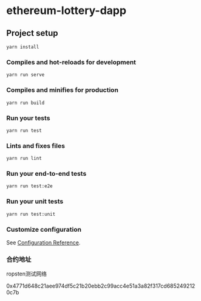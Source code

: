 # ethereum-lottery-dapp

## Project setup
```
yarn install
```

### Compiles and hot-reloads for development
```
yarn run serve
```

### Compiles and minifies for production
```
yarn run build
```

### Run your tests
```
yarn run test
```

### Lints and fixes files
```
yarn run lint
```

### Run your end-to-end tests
```
yarn run test:e2e
```

### Run your unit tests
```
yarn run test:unit
```

### Customize configuration
See [Configuration Reference](https://cli.vuejs.org/config/).

### 合约地址

ropsten测试网络

0x4771d648c21aee974df5c21b20ebb2c99acc4e51a3a82f317cd6852492120c7b



